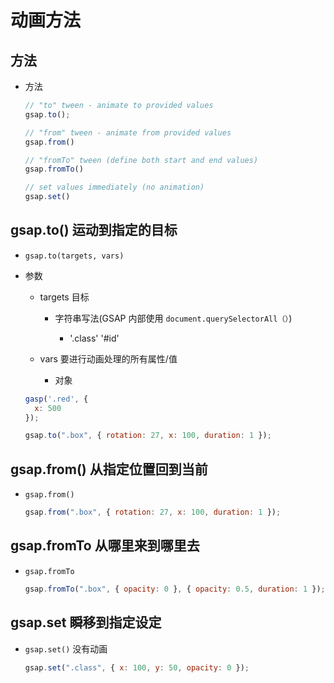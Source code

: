 # 动画方法

## 方法

+ 方法

  ```js
  // "to" tween - animate to provided values
  gsap.to();

  // "from" tween - animate from provided values
  gsap.from()

  // "fromTo" tween (define both start and end values)
  gsap.fromTo()

  // set values immediately (no animation)
  gsap.set()
  ```

## gsap.to() 运动到指定的目标

+ `gsap.to(targets, vars)`

+ 参数

  + targets 目标

    + 字符串写法(GSAP 内部使用 `document.querySelectorAll（）`)

      + '.class' '#id'

  + vars 要进行动画处理的所有属性/值

    + 对象

  ```js
  gasp('.red', {
    x: 500
  });

  gsap.to(".box", { rotation: 27, x: 100, duration: 1 });
  ```

## gsap.from() 从指定位置回到当前

+ `gsap.from()`

  ```js
  gsap.from(".box", { rotation: 27, x: 100, duration: 1 });
  ```

## gsap.fromTo 从哪里来到哪里去

+ `gsap.fromTo`

  ```js
  gsap.fromTo(".box", { opacity: 0 }, { opacity: 0.5, duration: 1 });
  ```

## gsap.set 瞬移到指定设定

+ `gsap.set()` 没有动画

  ```js
  gsap.set(".class", { x: 100, y: 50, opacity: 0 });
  ```
